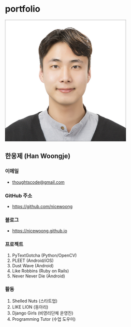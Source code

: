 # portfolio


<img src="https://github.com/nicewoong/portfolio/blob/master/images/HAN_Visa.jpeg" alt="wjhan" style="width:400px" />


## 한웅제 (Han Woongje)


### 이메일
* thoughtscode@gmail.com

### GitHub 주소
* https://github.com/nicewoong

### 블로그
* https://nicewoong.github.io

### 프로젝트 

1. PyTextGotcha (Python/OpenCV)
2. PLEET (Android/iOS)
3. Dust Wave (Android)
4. Like Robbins (Ruby on Rails)
5. Never Never Die (Android)

### 활동

1. Shelled Nuts (스타트업)
2. LIKE LION (동아리)
3. Django Girls (비영리단체 운영진)
4. Programming Tutor (수업 도우미)
